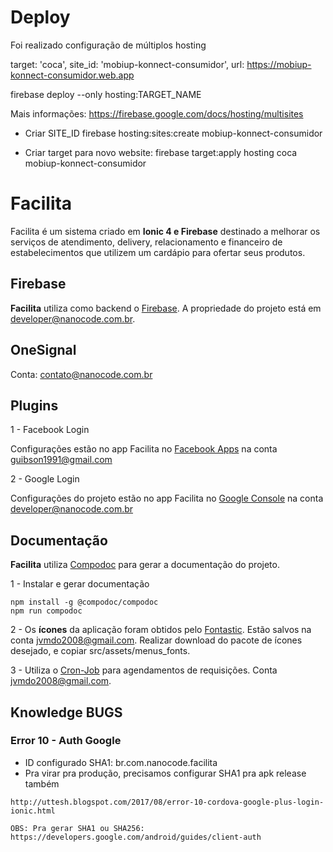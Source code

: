 # Deploy

Foi realizado configuração de múltiplos hosting

target: 'coca',
site_id: 'mobiup-konnect-consumidor',
url: https://mobiup-konnect-consumidor.web.app

firebase deploy --only hosting:TARGET_NAME

Mais informações: https://firebase.google.com/docs/hosting/multisites

- Criar SITE_ID
firebase hosting:sites:create mobiup-konnect-consumidor

- Criar target para novo website:
firebase target:apply hosting coca mobiup-konnect-consumidor

# Facilita

Facilita é um sistema criado em **Ionic 4 e Firebase** destinado a melhorar os serviços de atendimento, delivery, relacionamento e financeiro de estabelecimentos que utilizem um cardápio para ofertar seus produtos.

## Firebase

**Facilita** utiliza como backend o [Firebase](https://console.firebase.google.com/). A propriedade do projeto está em developer@nanocode.com.br.


## OneSignal

Conta: contato@nanocode.com.br

## Plugins

1 - Facebook Login

Configurações estão no app Facilita no [Facebook Apps](https://developers.facebook.com/apps) na conta guibson1991@gmail.com

2 - Google Login

Configurações do projeto estão no app Facilita no [Google Console](https://console.developers.google.com/) na conta developer@nanocode.com.br


## Documentação

**Facilita** utiliza [Compodoc](https://github.com/compodoc/compodoc) para gerar a documentação do projeto.

1 - Instalar e gerar documentação

```
npm install -g @compodoc/compodoc
npm run compodoc
```

2 - Os **ícones** da aplicação foram obtidos pelo [Fontastic](http://fontastic.me/). Estão salvos na conta jvmdo2008@gmail.com.
Realizar download do pacote de ícones desejado, e copiar src/assets/menus_fonts.

3 - Utiliza o [Cron-Job](https://cron-job.org/en/) para agendamentos de requisições. Conta jvmdo2008@gmail.com.


## Knowledge BUGS

### Error 10 - Auth Google

- ID configurado SHA1: br.com.nanocode.facilita
- Pra virar pra produção, precisamos configurar SHA1 pra apk release também

```
http://uttesh.blogspot.com/2017/08/error-10-cordova-google-plus-login-ionic.html

OBS: Pra gerar SHA1 ou SHA256: https://developers.google.com/android/guides/client-auth
```